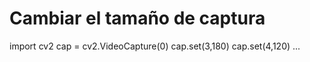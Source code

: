 # Cambiar el tamaño de captura
import cv2
cap = cv2.VideoCapture(0)
cap.set(3,180)
cap.set(4,120)
...
